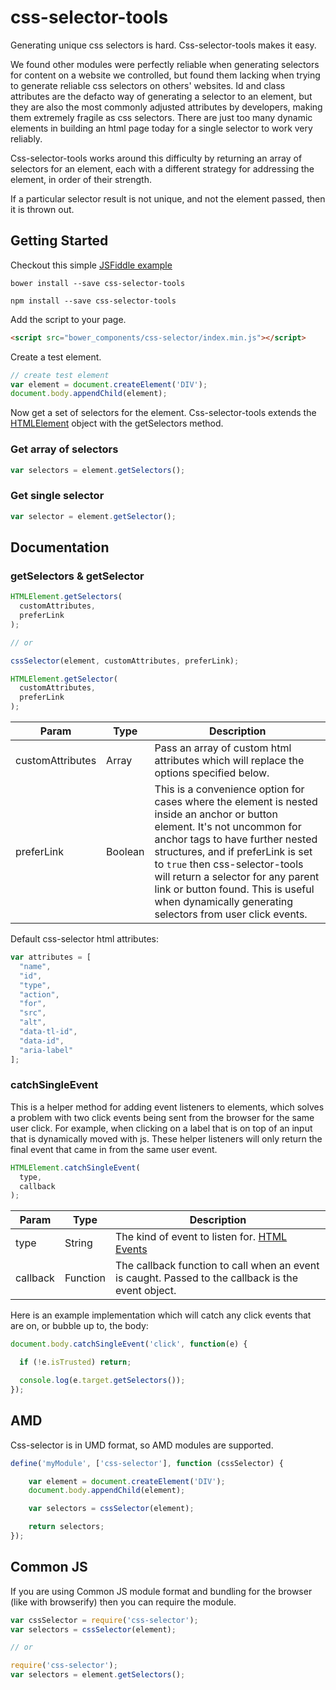 # css-selector-tools

Generating unique css selectors is hard. Css-selector-tools makes it easy.

We found other modules were perfectly reliable when generating selectors for content on a website we controlled, but found them lacking when trying to generate reliable css selectors on others' websites. Id and class attributes are the defacto way of generating a selector to an element, but they are also the most commonly adjusted attributes by developers, making them extremely fragile as css selectors. There are just too many dynamic elements in building an html page today for a single selector to work very reliably.

Css-selector-tools works around this difficulty by returning an array of selectors for an element, each with a different strategy for addressing the element, in order of their strength.

If a particular selector result is not unique, and not the element passed, then it is thrown out.

## Getting Started

Checkout this simple [JSFiddle example](https://jsfiddle.net/89fcwe67/4/)

```shell
bower install --save css-selector-tools
```

```shell
npm install --save css-selector-tools
```

Add the script to your page.

```html
<script src="bower_components/css-selector/index.min.js"></script>
```

Create a test element.

```javascript
// create test element
var element = document.createElement('DIV');
document.body.appendChild(element);
```

Now get a set of selectors for the element. Css-selector-tools extends the [HTMLElement](https://developer.mozilla.org/en-US/docs/Web/API/HTMLElement) object with the getSelectors method.

### Get array of selectors

```javascript
var selectors = element.getSelectors();
```

### Get single selector

```javascript
var selector = element.getSelector();
```

## Documentation

### getSelectors  &  getSelector

```javascript
HTMLElement.getSelectors(
  customAttributes,
  preferLink
);

// or

cssSelector(element, customAttributes, preferLink);
```

```javascript
HTMLElement.getSelector(
  customAttributes,
  preferLink
);
```

| Param | Type | Description |
|-------|------|-------------|
| customAttributes | Array | Pass an array of custom html attributes which will replace the options specified below.|
| preferLink | Boolean | This is a convenience option for cases where the element is nested inside an anchor or button element. It's not uncommon for anchor tags to have further nested structures, and if preferLink is set to `true` then css-selector-tools will return a selector for any parent link or button found. This is useful when dynamically generating selectors from user click events.|

Default css-selector html attributes:

```javascript
var attributes = [
  "name",
  "id",
  "type",
  "action",
  "for",
  "src",
  "alt",
  "data-tl-id",
  "data-id",
  "aria-label"
];
```

### catchSingleEvent

This is a helper method for adding event listeners to elements, which solves a problem with two click events being sent from the browser for the same user click. For example, when clicking on a label that is on top of an input that is dynamically moved with js. These helper listeners will only return the final event that came in from the same user event.

```javascript
HTMLElement.catchSingleEvent(
  type,
  callback
);
```

| Param | Type | Description |
|-------|------|-------------|
| type | String | The kind of event to listen for. [HTML Events](https://developer.mozilla.org/en-US/docs/Web/Events) |
| callback | Function | The callback function to call when an event is caught. Passed to the callback is the event object. |

Here is an example implementation which will catch any click events that are on, or bubble up to, the body:

```javascript
document.body.catchSingleEvent('click', function(e) {

  if (!e.isTrusted) return;

  console.log(e.target.getSelectors());
});
```

## AMD

Css-selector is in UMD format, so AMD modules are supported.

```javascript
define('myModule', ['css-selector'], function (cssSelector) {

    var element = document.createElement('DIV');
    document.body.appendChild(element);

    var selectors = cssSelector(element);

    return selectors;
});
```

## Common JS

If you are using Common JS module format and bundling for the browser (like with browserify) then you can require the module.

```javascript
var cssSelector = require('css-selector');
var selectors = cssSelector(element);

// or

require('css-selector');
var selectors = element.getSelectors();
```
